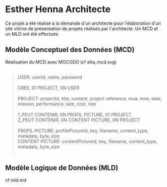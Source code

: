 # Esther Henna Architecte

Ce projet a été réalisé à la demande d'un architecte pour l'élaboration d'un site vitrine de présentation de projets réalisés par l'architecte.
Un MCD et un MLD ont été effectués

## Modèle Conceptuel des Données (MCD)

Réalisation du MCD avec MOCODO (cf eha_mcd.svg)<br/><br/>

> USER: userId, name, password<br/><br/>CREE, 01 PROJECT, 0N USER<br/><br/>PROJECT: projectId, title, content, project reference, moa, moe, date, mission, performance, size, cost, role<br/><br/>1_PEUT CONTENIR, 0N PROFIL PICTURE, 01 PROJECT<br/>2_PEUT CONTENIR, 0N CONTENT PICTURE, 0N PROJECT<br/><br/>PROFIL PICTURE: profilePictureId, key, filename, content_type, metadata, byte_size<br/>CONTENT PICTURE: contentPictureId, key, filename, content_type, metadata, byte_size<br/><br/>


## Modèle Logique de Données (MLD)

cf mld.md